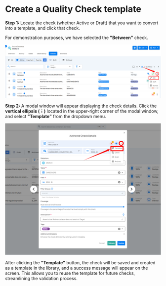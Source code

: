 # Create a Quality Check template

**Step 1:** Locate the check (whether Active or Draft) that you want to convert into a template, and click that check.

For demonstration purposes, we have selected the **"Between"** check.

![select-check](../assets/datastore-checks/quality-check-template/clone-check-light-78.png)

**Step 2:** A modal window will appear displaying the check details. Click the **vertical ellipsis (⋮)** located in the upper-right corner of the modal window, and select **"Template"** from the dropdown menu.

![template-btn](../assets/datastore-checks/quality-check-template/template-btn-light-92.png)

After clicking the **"Template"** button, the check will be saved and created as a template in the library, and a success message will appear on the screen. This allows you to reuse the template for future checks, streamlining the validation process.